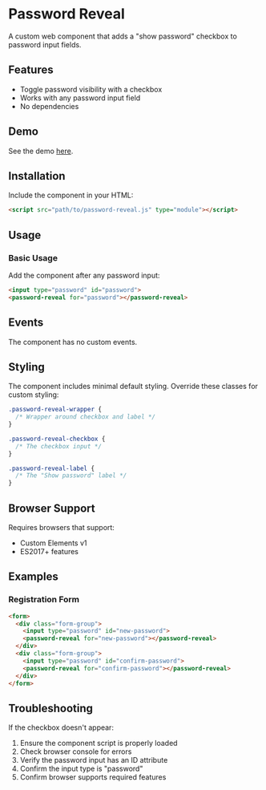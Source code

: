 # Password Reveal

A custom web component that adds a "show password" checkbox to password input fields.

## Features

- Toggle password visibility with a checkbox
- Works with any password input field
- No dependencies

## Demo

See the demo [here](../docs/password-reveal.md).

## Installation

Include the component in your HTML:

```html
<script src="path/to/password-reveal.js" type="module"></script>
```

## Usage

### Basic Usage

Add the component after any password input:

```html
<input type="password" id="password">
<password-reveal for="password"></password-reveal>
```

## Events

The component has no custom events.

## Styling

The component includes minimal default styling. Override these classes for custom styling:

```css
.password-reveal-wrapper {
  /* Wrapper around checkbox and label */
}

.password-reveal-checkbox {
  /* The checkbox input */
}

.password-reveal-label {
  /* The "Show password" label */
}
```

## Browser Support

Requires browsers that support:
- Custom Elements v1
- ES2017+ features

## Examples

### Registration Form

```html
<form>
  <div class="form-group">
    <input type="password" id="new-password">
    <password-reveal for="new-password"></password-reveal>
  </div>
  <div class="form-group">
    <input type="password" id="confirm-password">
    <password-reveal for="confirm-password"></password-reveal>
  </div>
</form>
```

## Troubleshooting

If the checkbox doesn't appear:
1. Ensure the component script is properly loaded
2. Check browser console for errors
3. Verify the password input has an ID attribute
4. Confirm the input type is "password"
5. Confirm browser supports required features
